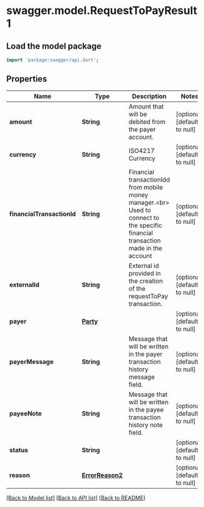 # swagger.model.RequestToPayResult1

## Load the model package
```dart
import 'package:swagger/api.dart';
```

## Properties
Name | Type | Description | Notes
------------ | ------------- | ------------- | -------------
**amount** | **String** | Amount that will be debited from the payer account. | [optional] [default to null]
**currency** | **String** | ISO4217 Currency | [optional] [default to null]
**financialTransactionId** | **String** | Financial transactionIdd from mobile money manager.&lt;br&gt; Used to connect to the specific financial transaction made in the account | [optional] [default to null]
**externalId** | **String** | External id provided in the creation of the requestToPay transaction. | [optional] [default to null]
**payer** | [**Party**](Party.md) |  | [optional] [default to null]
**payerMessage** | **String** | Message that will be written in the payer transaction history message field. | [optional] [default to null]
**payeeNote** | **String** | Message that will be written in the payee transaction history note field. | [optional] [default to null]
**status** | **String** |  | [optional] [default to null]
**reason** | [**ErrorReason2**](ErrorReason2.md) |  | [optional] [default to null]

[[Back to Model list]](../README.md#documentation-for-models) [[Back to API list]](../README.md#documentation-for-api-endpoints) [[Back to README]](../README.md)

